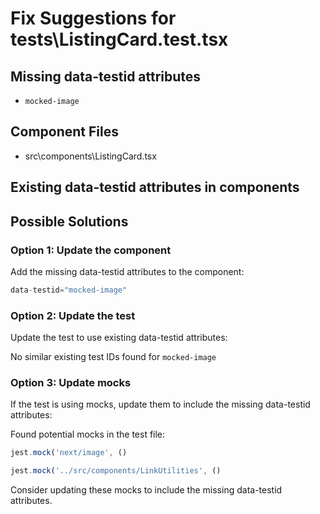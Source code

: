 # Fix Suggestions for tests\ListingCard.test.tsx

## Missing data-testid attributes

- `mocked-image`

## Component Files

- src\components\ListingCard.tsx

## Existing data-testid attributes in components


## Possible Solutions

### Option 1: Update the component

Add the missing data-testid attributes to the component:

```jsx
data-testid="mocked-image"
```

### Option 2: Update the test

Update the test to use existing data-testid attributes:

No similar existing test IDs found for `mocked-image`

### Option 3: Update mocks

If the test is using mocks, update them to include the missing data-testid attributes:

Found potential mocks in the test file:

```js
jest.mock('next/image', ()
```

```js
jest.mock('../src/components/LinkUtilities', ()
```

Consider updating these mocks to include the missing data-testid attributes.

